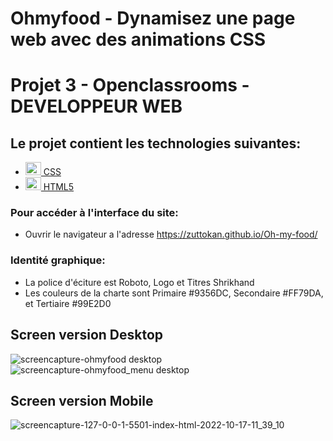 # Ohmyfood - Dynamisez une page web avec des animations CSS

# Projet 3 - Openclassrooms - DEVELOPPEUR WEB

## Le projet contient les technologies suivantes:

- <a  href="https://www.w3schools.com/css/"  title="CSS"><img  src="https://github.com/get-icon/geticon/blob/master/icons/css-3.svg"  alt="CSS"  width="25px"  height="21px"> CSS</a>
- <a  href="https://www.w3schools.com/html/"  title="HTML5"><img  src="https://github.com/get-icon/geticon/blob/master/icons/html-5.svg"  alt="HTML5"  width="25px"  height="21px"> HTML5</a>

### Pour accéder à l'interface du site:

- Ouvrir le navigateur a l'adresse https://zuttokan.github.io/Oh-my-food/

### Identité graphique:

<ul>
<li>La police d'éciture est Roboto, Logo et Titres Shrikhand</li>
<li>Les couleurs de la charte sont Primaire #9356DC, Secondaire 
#FF79DA, et Tertiaire #99E2D0
</li>
</ul>

## Screen version Desktop

![screencapture-ohmyfood desktop](https://user-images.githubusercontent.com/100352779/196160315-83ae5147-5482-4f5c-8775-4e61f1c2efbe.jpg)
![screencapture-ohmyfood_menu desktop](https://user-images.githubusercontent.com/100352779/196160377-336c67d3-c724-46eb-abe5-98195e8c08b3.jpg)

## Screen version Mobile

![screencapture-127-0-0-1-5501-index-html-2022-10-17-11_39_10](https://user-images.githubusercontent.com/100352779/196160435-93d5cb0a-6a89-4c9f-9be7-e0d543a2639e.png)
